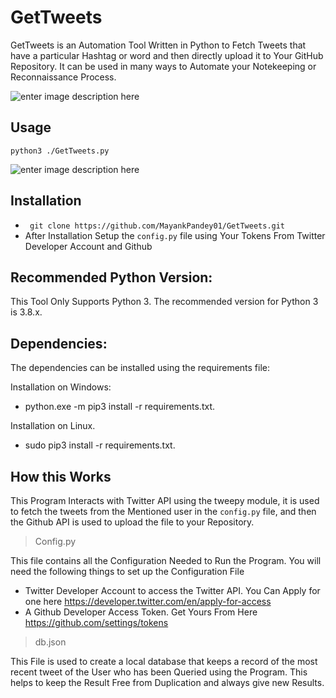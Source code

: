 
# GetTweets

GetTweets is an Automation Tool Written in Python to Fetch Tweets that have a particular Hashtag or word and then directly upload it to Your GitHub Repository.
It can be used in many ways to Automate your Notekeeping or Reconnaissance Process.

![enter image description here](https://user-images.githubusercontent.com/29165227/131255538-1437b7fe-f9f0-4bdb-b05b-8a7c974252b5.png)

## Usage
`python3 ./GetTweets.py`

![enter image description here](https://user-images.githubusercontent.com/29165227/131255854-b6297f42-62fb-4a67-8615-1e6c1af14210.png)
## Installation
- ` git clone https://github.com/MayankPandey01/GetTweets.git`
- After Installation Setup the `config.py` file using Your Tokens From Twitter Developer Account and Github

## Recommended Python Version:
This Tool Only Supports Python 3.
The recommended version for Python 3 is 3.8.x.

## Dependencies:

The dependencies can be installed using the requirements file:

Installation on Windows:
- python.exe -m pip3 install -r requirements.txt.

Installation on Linux.
- sudo pip3 install -r requirements.txt.

## How this Works

This Program Interacts with Twitter API using the tweepy module, it is used to fetch the tweets from the Mentioned user in the `config.py` file, and then the Github API is used to upload the file to your Repository.
 
 > Config.py

This file contains all the Configuration Needed to Run the Program. You will need the following things to set up the Configuration File

- Twitter Developer Account to access the Twitter API. You Can Apply for one here https://developer.twitter.com/en/apply-for-access
- A Github Developer Access Token. Get Yours From Here https://github.com/settings/tokens


> db.json

This File is used to create a local database that keeps a record of the most recent tweet of the User who has been Queried using the Program.
This helps to keep the Result Free from Duplication and always give new Results.
